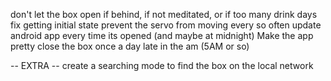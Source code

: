 don't let the box open if behind, if not meditated, or if too many drink days
fix getting initial state
prevent the servo from moving every so often
update android app every time its opened (and maybe at midnight)
Make the app pretty
close the box once a day late in the am (5AM or so)

-- EXTRA -- 
create a searching mode to find the box on the local network
